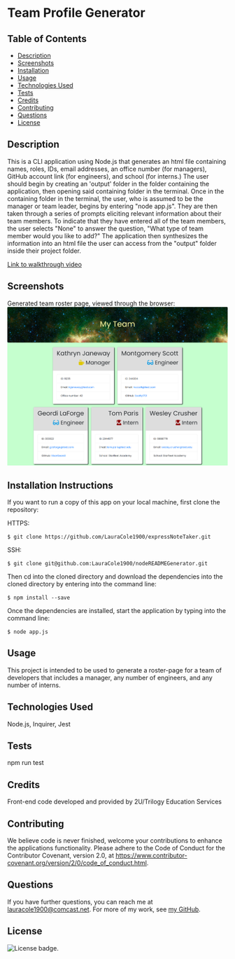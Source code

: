 # Team Profile Generator

## Table of Contents

* [Description](#description)
* [Screenshots](#screenshots)
* [Installation](#installation)
* [Usage](#usage)
* [Technologies Used](#technologies)
* [Tests](#tests)
* [Credits](#credits)
* [Contributing](#contributing)
* [Questions](#questions)
* [License](#license)

## Description

This is a CLI application using Node.js that generates an html file containing names, roles, IDs, email addresses, an office number (for managers), GitHub account link (for engineers), and school (for interns.) The user should begin by creating an 'output' folder in the folder containing the application, then opening said containing folder in the terminal. Once in the containing folder in the terminal, the user, who is assumed to be the manager or team leader, begins by entering "node app.js". They are then taken through a series of prompts eliciting relevant information about their team members. To indicate that they have entered all of the team members, the user selects "None" to answer the question, "What type of team member would you like to add?" The application then synthesizes the information into an html file the user can access from the "output" folder inside their project folder.

[Link to walkthrough video](https://drive.google.com/file/d/14Y77zksXcUSfyXXI9gjCWBtUWVf3rcxJ/view)

## Screenshots

Generated team roster page, viewed through the browser:
![Team roster page](./Assets/team-roster-screencap.png)
  
## Installation Instructions

If you want to run a copy of this app on your local machine, first clone the repository:

HTTPS:
```
$ git clone https://github.com/LauraCole1900/expressNoteTaker.git
```

SSH:
```
$ git clone git@github.com:LauraCole1900/nodeREADMEGenerator.git
```

Then cd into the cloned directory and download the dependencies into the cloned directory by entering into the command line:
```
$ npm install --save
```

Once the dependencies are installed, start the application by typing into the command line:
```
$ node app.js
```

## Usage

This project is intended to be used to generate a roster-page for a team of developers that includes a manager, any number of engineers, and any number of interns.

## Technologies Used

Node.js, Inquirer, Jest

## Tests

npm run test

## Credits

Front-end code developed and provided by 2U/Trilogy Education Services

## Contributing

We believe code is never finished, welcome your contributions to enhance the applications functionality. Please adhere to the Code of Conduct for the Contributor Covenant, version 2.0, at https://www.contributor-covenant.org/version/2/0/code_of_conduct.html.

## Questions

If you have further questions, you can reach me at lauracole1900@comcast.net. For more of my work, see [my GitHub](https://github.com/LauraCole1900).

## License

![License badge](https://img.shields.io/badge/license-MIT-brightgreen).
